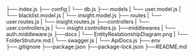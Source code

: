├── index.js
├── config
|    └── db.js
├── models
|    └── user.model.js
|    └── blacklist.model.js
|    └── insight.model.js
├── routes
|    └── user.routes.js
|    └── insight.routes.js
├──controllers
|    └── user.controllers.js
|    └── insight.controllers.js
├──middlewares
|    └── auth.middleware.js
├──docs
|    └── EntityRealationshipDiagram.png
|    └── FolderStruture.md
|    └── swagger.js
|    └── ApiDocs.js
├──.env
├──.gitignore
├──package.json
├──package-lock.json
├──README.md